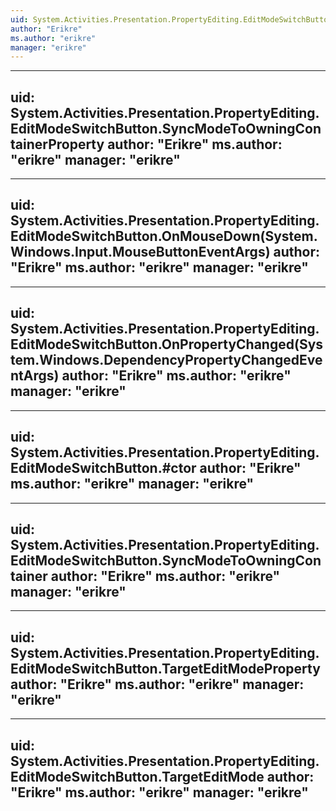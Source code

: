 ```yaml
---
uid: System.Activities.Presentation.PropertyEditing.EditModeSwitchButton
author: "Erikre"
ms.author: "erikre"
manager: "erikre"
---
```


---
uid: System.Activities.Presentation.PropertyEditing.EditModeSwitchButton.SyncModeToOwningContainerProperty
author: "Erikre"
ms.author: "erikre"
manager: "erikre"
---

---
uid: System.Activities.Presentation.PropertyEditing.EditModeSwitchButton.OnMouseDown(System.Windows.Input.MouseButtonEventArgs)
author: "Erikre"
ms.author: "erikre"
manager: "erikre"
---

---
uid: System.Activities.Presentation.PropertyEditing.EditModeSwitchButton.OnPropertyChanged(System.Windows.DependencyPropertyChangedEventArgs)
author: "Erikre"
ms.author: "erikre"
manager: "erikre"
---

---
uid: System.Activities.Presentation.PropertyEditing.EditModeSwitchButton.#ctor
author: "Erikre"
ms.author: "erikre"
manager: "erikre"
---

---
uid: System.Activities.Presentation.PropertyEditing.EditModeSwitchButton.SyncModeToOwningContainer
author: "Erikre"
ms.author: "erikre"
manager: "erikre"
---

---
uid: System.Activities.Presentation.PropertyEditing.EditModeSwitchButton.TargetEditModeProperty
author: "Erikre"
ms.author: "erikre"
manager: "erikre"
---

---
uid: System.Activities.Presentation.PropertyEditing.EditModeSwitchButton.TargetEditMode
author: "Erikre"
ms.author: "erikre"
manager: "erikre"
---
